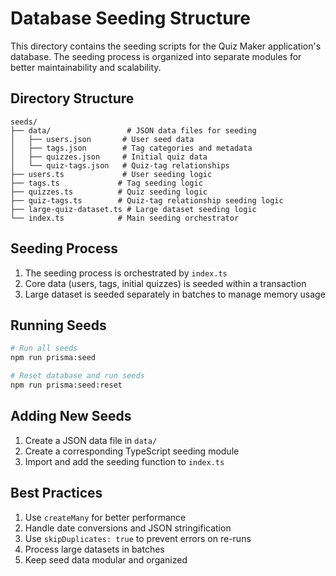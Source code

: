 # Database Seeding Structure

This directory contains the seeding scripts for the Quiz Maker application's database. The seeding process is organized into separate modules for better maintainability and scalability.

## Directory Structure

```
seeds/
├── data/                 # JSON data files for seeding
│   ├── users.json       # User seed data
│   ├── tags.json        # Tag categories and metadata
│   ├── quizzes.json     # Initial quiz data
│   └── quiz-tags.json   # Quiz-tag relationships
├── users.ts             # User seeding logic
├── tags.ts             # Tag seeding logic
├── quizzes.ts          # Quiz seeding logic
├── quiz-tags.ts        # Quiz-tag relationship seeding logic
├── large-quiz-dataset.ts # Large dataset seeding logic
└── index.ts            # Main seeding orchestrator
```

## Seeding Process

1. The seeding process is orchestrated by `index.ts`
2. Core data (users, tags, initial quizzes) is seeded within a transaction
3. Large dataset is seeded separately in batches to manage memory usage

## Running Seeds

```bash
# Run all seeds
npm run prisma:seed

# Reset database and run seeds
npm run prisma:seed:reset
```

## Adding New Seeds

1. Create a JSON data file in `data/`
2. Create a corresponding TypeScript seeding module
3. Import and add the seeding function to `index.ts`

## Best Practices

1. Use `createMany` for better performance
2. Handle date conversions and JSON stringification
3. Use `skipDuplicates: true` to prevent errors on re-runs
4. Process large datasets in batches
5. Keep seed data modular and organized 